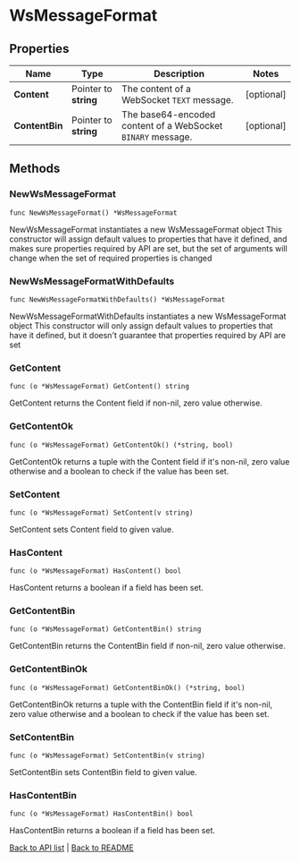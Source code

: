 # WsMessageFormat

## Properties

Name | Type | Description | Notes
------------ | ------------- | ------------- | -------------
**Content** | Pointer to **string** | The content of a WebSocket `TEXT` message. | [optional] 
**ContentBin** | Pointer to **string** | The base64-encoded content of a WebSocket `BINARY` message. | [optional] 

## Methods

### NewWsMessageFormat

`func NewWsMessageFormat() *WsMessageFormat`

NewWsMessageFormat instantiates a new WsMessageFormat object
This constructor will assign default values to properties that have it defined,
and makes sure properties required by API are set, but the set of arguments
will change when the set of required properties is changed

### NewWsMessageFormatWithDefaults

`func NewWsMessageFormatWithDefaults() *WsMessageFormat`

NewWsMessageFormatWithDefaults instantiates a new WsMessageFormat object
This constructor will only assign default values to properties that have it defined,
but it doesn't guarantee that properties required by API are set

### GetContent

`func (o *WsMessageFormat) GetContent() string`

GetContent returns the Content field if non-nil, zero value otherwise.

### GetContentOk

`func (o *WsMessageFormat) GetContentOk() (*string, bool)`

GetContentOk returns a tuple with the Content field if it's non-nil, zero value otherwise
and a boolean to check if the value has been set.

### SetContent

`func (o *WsMessageFormat) SetContent(v string)`

SetContent sets Content field to given value.

### HasContent

`func (o *WsMessageFormat) HasContent() bool`

HasContent returns a boolean if a field has been set.

### GetContentBin

`func (o *WsMessageFormat) GetContentBin() string`

GetContentBin returns the ContentBin field if non-nil, zero value otherwise.

### GetContentBinOk

`func (o *WsMessageFormat) GetContentBinOk() (*string, bool)`

GetContentBinOk returns a tuple with the ContentBin field if it's non-nil, zero value otherwise
and a boolean to check if the value has been set.

### SetContentBin

`func (o *WsMessageFormat) SetContentBin(v string)`

SetContentBin sets ContentBin field to given value.

### HasContentBin

`func (o *WsMessageFormat) HasContentBin() bool`

HasContentBin returns a boolean if a field has been set.


[Back to API list](../README.md#documentation-for-api-endpoints) | [Back to README](../README.md)


